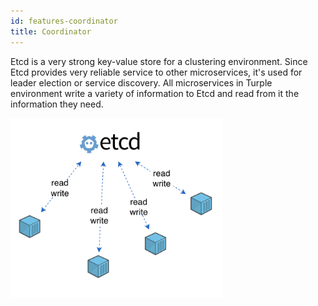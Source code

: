 ```yaml
---
id: features-coordinator
title: Coordinator
---
```


Etcd is a very strong key-value store for a clustering environment. Since Etcd provides very reliable service to other microservices, it's used for leader election or service discovery. All microservices in Turple environment write a variety of information to Etcd and read from it the information they need.

<img src="/guide/img/turple20.png" alt="" width="340"/>
